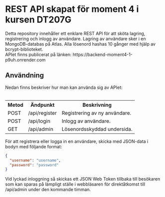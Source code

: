 <h1>REST API skapat för moment 4 i kursen DT207G</h1>
Detta repository innehåller ett enklare REST API för att sköta lagring, registrering och inlogg av användare. Lagring av användare sker i en MongoDB-databas på Atlas. Alla lösenord hashas 10 gånger med hjälp av bcrypt-biblioteket.
<br>
APIet finns publicerat på länken: https://backend-moment4-1-p9uh.onrender.com
<br>
<h2>Användning</h2>
Nedan finns beskriver hur man kan använda sig av APIet:
<br>
<br>
<table>
  <tr>
    <th>Metod</th>
    <th>Ändpunkt</th>
    <th>Beskrivning</th>
  </tr>
  <tr>
    <td>POST</td>
    <td>/api/register</td>
    <td>Registrering av ny användare.</td>
  </tr>
  <tr>
    <td>POST</td>
    <td>/api/login</td>
    <td>Inlogg av användare.</td>
  </tr>
  <tr>
    <td>GET</td>
    <td>/api/admin</td>
    <td>Lösenordsskyddad undersida.</td>
  </tr>
</table>

För att registrera eller logga in en användare, skicka med JSON-data i bodyn med följande format:
```json
{
  "username": "username",
  "password": "password"
}
```
Vid lyckad inloggning så skickas ett JSON Web Token tillbaka till besökaren som kan sparas på lämpligt ställe i webbläsaren för direktåtkomst till /api/admin under den kommande timman.
